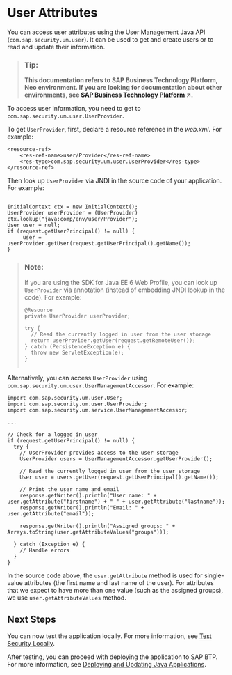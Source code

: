 <!-- loio9e2e0d7e91cc44e79901a756bf7b2d88 -->

# User Attributes

You can access user attributes using the User Management Java API \(`com.sap.security.um.user`\). It can be used to get and create users or to read and update their information.

> ### Tip:  
> **This documentation refers to SAP Business Technology Platform, Neo environment. If you are looking for documentation about other environments, see [SAP Business Technology Platform](https://help.sap.com/viewer/65de2977205c403bbc107264b8eccf4b/Cloud/en-US/6a2c1ab5a31b4ed9a2ce17a5329e1dd8.html "SAP Business Technology Platform (SAP BTP) is an integrated offering comprised of four technology portfolios: database and data management, application development and integration, analytics, and intelligent technologies. The platform offers users the ability to turn data into business value, compose end-to-end business processes, and build and extend SAP applications quickly.") :arrow_upper_right:.**

To access user information, you need to get to `com.sap.security.um.user.UserProvider`.

To get `UserProvider`, first, declare a resource reference in the *web.xml*. For example:

```
<resource-ref>
    <res-ref-name>user/Provider</res-ref-name>
    <res-type>com.sap.security.um.user.UserProvider</res-type>
</resource-ref>
```

Then look up `UserProvider` via JNDI in the source code of your application. For example:

```

InitialContext ctx = new InitialContext();
UserProvider userProvider = (UserProvider) ctx.lookup("java:comp/env/user/Provider");
User user = null;
if (request.getUserPrincipal() != null) {
     user = userProvider.getUser(request.getUserPrincipal().getName());
}
```

> ### Note:  
> If you are using the SDK for Java EE 6 Web Profile, you can look up `UserProvider` via annotation \(instead of embedding JNDI lookup in the code\). For example:
> 
> ```
> @Resource
> private UserProvider userProvider;
> 
> try {
>   // Read the currently logged in user from the user storage
>   return userProvider.getUser(request.getRemoteUser());
> } catch (PersistenceException e) {
>   throw new ServletException(e);
> }
> 
> 
> ```

Alternatively, you can access `UserProvider` using `com.sap.security.um.user.UserManagementAccessor`. For example:

```
import com.sap.security.um.user.User;
import com.sap.security.um.user.UserProvider;
import com.sap.security.um.service.UserManagementAccessor;

...

// Check for a logged in user
if (request.getUserPrincipal() != null) {
  try {
    // UserProvider provides access to the user storage
    UserProvider users = UserManagementAccessor.getUserProvider();

    // Read the currently logged in user from the user storage
    User user = users.getUser(request.getUserPrincipal().getName());

    // Print the user name and email
    response.getWriter().println("User name: " + user.getAttribute("firstname") + " " + user.getAttribute("lastname"));
    response.getWriter().println("Email: " + user.getAttribute("email"));
    
    response.getWriter().println("Assigned groups: " + Arrays.toString(user.getAttributeValues("groups"))); 
    
  } catch (Exception e) {
    // Handle errors
  }
}
```

In the source code above, the `user.getAttribute` method is used for single-value attributes \(the first name and last name of the user\). For attributes that we expect to have more than one value \(such as the assigned groups\), we use `user.getAttributeValues` method.



## Next Steps

You can now test the application locally. For more information, see [Test Security Locally](test-security-locally-fe47e02.md).

After testing, you can proceed with deploying the application to SAP BTP. For more information, see [Deploying and Updating Java Applications](../30-development-neo/deploying-and-updating-java-applications-e5dfbc6.md).

